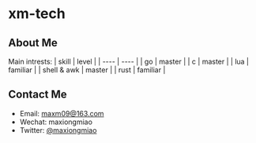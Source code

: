 # xm-tech

## About Me

Main intrests:
| skill | level |
| ---- | ---- |
| go | master |
| c  | master |
| lua | familiar |
| shell & awk | master |
| rust | familiar |

## Contact Me

- Email: maxm09@163.com
- Wechat: maxiongmiao
- Twitter: [@maxiongmiao](https://twitter.com/MXiongmiao)
